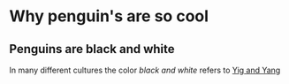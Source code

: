 # Why penguin's are so cool

## Penguins are black and white

In many different cultures the color *black and white* refers to [Yig and Yang](https://en.wikipedia.org/wiki/Yin_and_yang)

